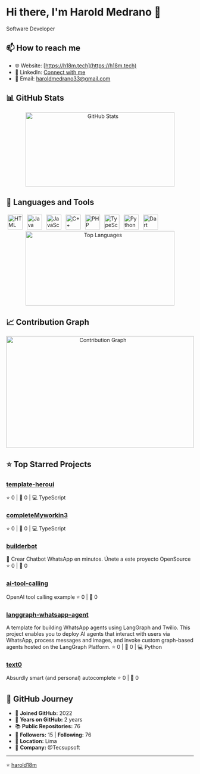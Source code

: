 # Hi there, I'm Harold Medrano 👋

Software Developer



## 📫 How to reach me

- 🌐 Website: [https://h18m.tech](https://h18m.tech)
- 💼 LinkedIn: [Connect with me](https://linkedin.com/in/haroldmedrano18)
- 📧 Email: [haroldmedrano33@gmail.com](mailto:haroldmedrano33@gmail.com)

## 📊 GitHub Stats

<div align="center">
  <img src="https://github-readme-stats.vercel.app/api?username=harold18m&theme=default&show_icons=true&hide_border=true&count_private=true" alt="GitHub Stats" width="400" height="200" />
</div>

## 🚀 Languages and Tools

<div align="left">
<img src="https://cdn.jsdelivr.net/gh/devicons/devicon@latest/icons/html5/html5-original.svg" alt="HTML" width="40" height="40" title="HTML" style="margin: 4px;" onerror="this.onerror=null;this.src='https://cdn.jsdelivr.net/npm/simple-icons@v11/html5.svg'" />
<img src="https://cdn.jsdelivr.net/gh/devicons/devicon@latest/icons/java/java-original.svg" alt="Java" width="40" height="40" title="Java" style="margin: 4px;" onerror="this.onerror=null;this.src='https://cdn.jsdelivr.net/npm/simple-icons@v11/openjdk.svg'" />
<img src="https://cdn.jsdelivr.net/gh/devicons/devicon@latest/icons/javascript/javascript-original.svg" alt="JavaScript" width="40" height="40" title="JavaScript" style="margin: 4px;" onerror="this.onerror=null;this.src='https://cdn.jsdelivr.net/npm/simple-icons@v11/javascript.svg'" />
<img src="https://cdn.jsdelivr.net/gh/devicons/devicon@latest/icons/cplusplus/cplusplus-original.svg" alt="C++" width="40" height="40" title="C++" style="margin: 4px;" onerror="this.onerror=null;this.src='https://cdn.jsdelivr.net/npm/simple-icons@v11/cplusplus.svg'" />
<img src="https://cdn.jsdelivr.net/gh/devicons/devicon@latest/icons/php/php-original.svg" alt="PHP" width="40" height="40" title="PHP" style="margin: 4px;" onerror="this.onerror=null;this.src='https://cdn.jsdelivr.net/npm/simple-icons@v11/php.svg'" />
<img src="https://cdn.jsdelivr.net/gh/devicons/devicon@latest/icons/typescript/typescript-original.svg" alt="TypeScript" width="40" height="40" title="TypeScript" style="margin: 4px;" onerror="this.onerror=null;this.src='https://cdn.jsdelivr.net/npm/simple-icons@v11/typescript.svg'" />
<img src="https://cdn.jsdelivr.net/gh/devicons/devicon@latest/icons/python/python-original.svg" alt="Python" width="40" height="40" title="Python" style="margin: 4px;" onerror="this.onerror=null;this.src='https://cdn.jsdelivr.net/npm/simple-icons@v11/python.svg'" />
<img src="https://cdn.jsdelivr.net/gh/devicons/devicon@latest/icons/dart/dart-original.svg" alt="Dart" width="40" height="40" title="Dart" style="margin: 4px;" onerror="this.onerror=null;this.src='https://cdn.jsdelivr.net/npm/simple-icons@v11/dart.svg'" />
</div>

<div align="center">
  <img src="https://github-readme-stats.vercel.app/api/top-langs/?username=harold18m&theme=default&layout=compact&hide_border=true&langs_count=8&card_width=400" alt="Top Languages" width="400" height="200" />
</div>

## 📈 Contribution Graph

<div align="center">
  <img src="https://github-readme-activity-graph.vercel.app/graph?username=harold18m&theme=default&hide_border=true&custom_title=Contribution%20Graph" alt="Contribution Graph" width="100%" height="300" />
</div>

## ⭐ Top Starred Projects

### [template-heroui](https://github.com/harold18m/template-heroui)
⭐ 0 | 🍴 0 | 💻 TypeScript

### [completeMyworkin3](https://github.com/harold18m/completeMyworkin3)
⭐ 0 | 🍴 0 | 💻 TypeScript

### [builderbot](https://github.com/harold18m/builderbot)
🤖 Crear Chatbot WhatsApp en minutos. Únete a este proyecto OpenSource
⭐ 0 | 🍴 0

### [ai-tool-calling](https://github.com/harold18m/ai-tool-calling)
OpenAI tool calling example
⭐ 0 | 🍴 0

### [langgraph-whatsapp-agent](https://github.com/harold18m/langgraph-whatsapp-agent)
A template for building WhatsApp agents using LangGraph and Twilio. This project enables you to deploy AI agents that interact with users via WhatsApp, process messages and images, and invoke custom graph-based agents hosted on the LangGraph Platform.
⭐ 0 | 🍴 0 | 💻 Python

### [text0](https://github.com/harold18m/text0)
Absurdly smart (and personal) autocomplete
⭐ 0 | 🍴 0

## 🚀 GitHub Journey

- 📅 **Joined GitHub:** 2022
- 🎂 **Years on GitHub:** 2 years
- 📚 **Public Repositories:** 76
- 👥 **Followers:** 15 | **Following:** 76
- 📍 **Location:** Lima
- 🏢 **Company:** @Tecsupsoft 

---
⭐️ [harold18m](https://github.com/harold18m)
